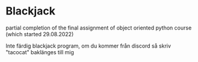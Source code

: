 # Blackjack
partial completion of the final assignment of object oriented python course (which started 29.08.2022)

Inte färdig blackjack program, om du kommer från discord så skriv "tacocat" baklänges till mig
